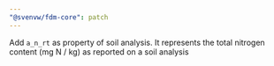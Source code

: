 ```yaml
---
"@svenvw/fdm-core": patch
---
```


Add `a_n_rt` as property of soil analysis. It represents the total nitrogen content (mg N / kg) as reported on a soil analysis
